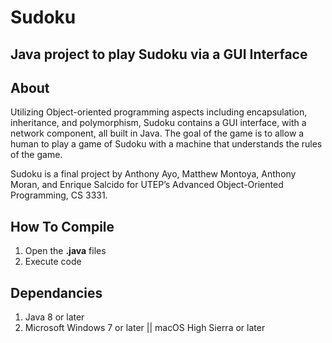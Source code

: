 # Sudoku
## Java project to play Sudoku via a GUI Interface

## About
Utilizing Object-oriented programming aspects including encapsulation, inheritance, and polymorphism, Sudoku contains a GUI interface, with a network component, all built in Java. The goal of the game is to allow a human to play a game of Sudoku with a machine that understands the rules of the game.

Sudoku is a final project by Anthony Ayo, Matthew Montoya, Anthony Moran, and Enrique Salcido for UTEP’s Advanced Object-Oriented Programming, CS 3331.

## How To Compile
1. Open the **.java** files
2. Execute code

## Dependancies
1. Java 8 or later
2. Microsoft Windows 7 or later || macOS High Sierra or later
